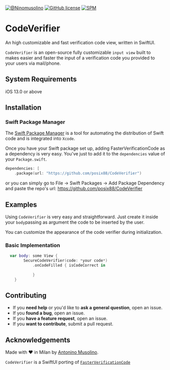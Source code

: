 [![@Ninomusolino](https://img.shields.io/badge/contact-@Ninomusolino-blue.svg?style=flat)](https://twitter.com/Ninomusolino)
[![GitHub license](https://img.shields.io/badge/license-MIT-blue.svg)](https://raw.githubusercontent.com/posix88/FasterVerificationCode/master/LICENSE)
[![SPM](https://img.shields.io/badge/spm-compatible-brightgreen.svg?style=flat)](https://github.com/apple/swift-package-manager)

# CodeVerifier

An high customizable and fast verification code view, written in SwiftUI.

`CodeVerifier` is an open-source fully customizable `input view`  built to makes easier and faster the input of a verification code you provided to your users via mail/phone. 

## System Requirements
iOS 13.0 or above

## Installation

### Swift Package Manager

The [Swift Package Manager](https://swift.org/package-manager/) is a tool for automating the distribution of Swift code and is integrated into `Xcode`.

Once you have your Swift package set up, adding FasterVerificationCode as a dependency is very easy. You've just to add it to the `dependencies` value of your `Package.swift`.

```swift
dependencies: [
    .package(url: "https://github.com/posix88/CodeVerifier")
```
or you can simply go to File -> Swift Packages -> Add Package Dependency and paste the repo's url: https://github.com/posix88/CodeVerifier

## Examples
Using `CodeVerifier` is very easy and straightforward. Just create it inside your `body`passing as argument the code to be inserted by the user.

You can customize the appearance of the code verifier during initialization. 

### Basic Implementation

```swift
  var body: some View {
        SecureCodeVerifier(code: *your code*)
            .onCodeFilled { isCodeCorrect in
                
            }
    }
```

## Contributing

- If you **need help** or you'd like to **ask a general question**, open an issue.
- If you **found a bug**, open an issue.
- If you **have a feature request**, open an issue.
- If you **want to contribute**, submit a pull request.


## Acknowledgements

Made with ❤️ in Milan by [Antonino Musolino](https://twitter.com/NinoMusolino).

`CodeVerifier` is a SwiftUI porting of [`FasterVerificationCode`](https://github.com/posix88/FasterVerificationCode)
